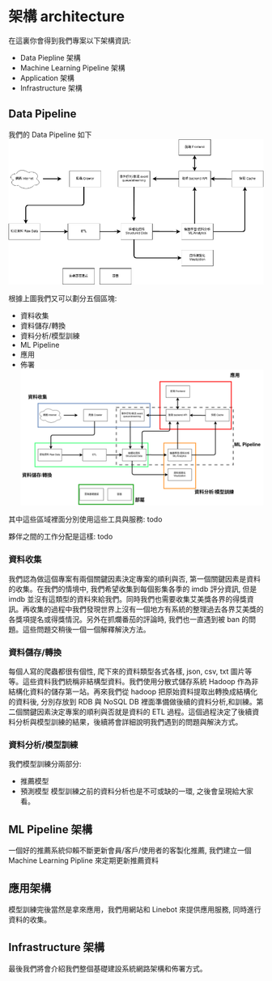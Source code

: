 # 架構 architecture
在這裏你會得到我們專案以下架構資訊:
*  Data Piepline 架構
*  Machine Learning  Pipeline 架構
*  Application 架構
*  Infrastructure 架構


## Data Pipeline
我們的 Data Pipeline 如下
![image](./service_arch2.png)

根據上圖我們又可以劃分五個區塊:
* 資料收集
* 資料儲存/轉換
* 資料分析/模型訓練
* ML Pipeline
* 應用
* 佈署
![image](./service_arch.png)

其中這些區域裡面分別使用這些工具與服務:
todo


夥伴之間的工作分配是這樣:
todo

### 資料收集
我們認為做這個專案有兩個關鍵因素決定專案的順利與否, 第一個關鍵因素是資料的收集。在我們的情境中, 我們希望收集到每個影集各季的 imdb 評分資訊, 但是 imdb 並沒有這類型的資料來給我們。同時我們也需要收集艾美獎各界的得獎資訊。再收集的過程中我們發現世界上沒有一個地方有系統的整理過去各界艾美獎的各獎項提名或得獎情況。另外在抓爛番茄的評論時, 我們也一直遇到被 ban 的問題。這些問題交稍後一個一個解釋解決方法。

### 資料儲存/轉換
每個人寫的爬蟲都很有個性, 爬下來的資料類型各式各樣, json, csv, txt 圖片等等。這些資料我們統稱非結構型資料。我們使用分散式儲存系統 Hadoop 作為非結構化資料的儲存第一站。再來我們從 hadoop 把原始資料提取出轉換成結構化的資料後, 分別存放到 RDB 與 NoSQL DB 裡面準備做後續的資料分析,和訓練。第二個關鍵因素決定專案的順利與否就是資料的 ETL 過程。這個過程決定了後續資料分析與模型訓練的結果，後續將會詳細說明我們遇到的問題與解決方式。

### 資料分析/模型訓練
我們模型訓練分兩部分:
* 推薦模型
* 預測模型
模型訓練之前的資料分析也是不可或缺的一環, 之後會呈現給大家看。

## ML Pipeline 架構
一個好的推薦系統仰賴不斷更新會員/客戶/使用者的客製化推薦, 我們建立一個 Machine Learning Pipline 來定期更新推薦資料

## 應用架構
模型訓練完後當然是拿來應用，我們用網站和 Linebot 來提供應用服務, 同時進行資料的收集。

## Infrastructure 架構
最後我們將會介紹我們整個基礎建設系統網路架構和佈署方式。




